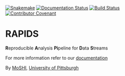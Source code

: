 [![Snakemake](https://img.shields.io/badge/snakemake-≥5.7.1-brightgreen.svg?style=flat)](https://snakemake.readthedocs.io)
[![Documentation Status](https://github.com/carissalow/rapids/workflows/docs/badge.svg)](https://www.rapids.science/)
[![Build Status](https://travis-ci.com/carissalow/rapids.svg?branch=master)](https://travis-ci.com/carissalow/rapids)
[![Contributor Covenant](https://img.shields.io/badge/Contributor%20Covenant-v2.0%20adopted-ff69b4.svg)](code_of_conduct.md) 

# RAPIDS

**R**eproducible **A**nalysis **Pi**peline for **D**ata **S**treams

For more information refer to our [documentation](https://www.rapids.science)

By [MoSHI](https://www.moshi.pitt.edu/), [University of Pittsburgh](https://www.pitt.edu/)
